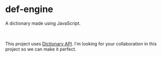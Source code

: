 # def-engine
A dictionary made using JavaScript.

<br><br>
This project uses <a href="https://dictionaryapi.dev">Dictionary API</a>.
I'm looking for your collaboration in this project so we can make it perfect.
